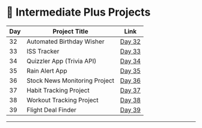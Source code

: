 # 📅 Intermediate Plus Projects

| Day | Project Title                   | Link                      |
|-----|---------------------------------|---------------------------|
| 32  | Automated Birthday Wisher       | [Day 32](d32/README.md)   |
| 33  | ISS Tracker                     | [Day 33](d33/README.md)   |
| 34  | Quizzler App (Trivia API)       | [Day 34](d34/README.md)   |
| 35  | Rain Alert App                  | [Day 35](d35/README.md)   |
| 36  | Stock News Monitoring Project   | [Day 36](d36/README.md)   |
| 37  | Habit Tracking Project          | [Day 37](d37/README.md)   |
| 38  | Workout Tracking Project        | [Day 38](d38/README.md)   |
| 39  | Flight Deal Finder              | [Day 39](d39/README.md)   |




---